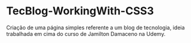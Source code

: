 # TecBlog-WorkingWith-CSS3
Criação de uma página simples referente a um blog de tecnologia, ideia trabalhada em cima do curso de Jamilton Damaceno na Udemy.
